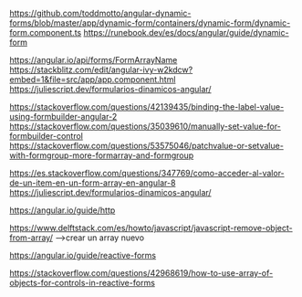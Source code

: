 https://github.com/toddmotto/angular-dynamic-forms/blob/master/app/dynamic-form/containers/dynamic-form/dynamic-form.component.ts
https://runebook.dev/es/docs/angular/guide/dynamic-form


https://angular.io/api/forms/FormArrayName
https://stackblitz.com/edit/angular-ivy-w2kdcw?embed=1&file=src/app/app.component.html
https://juliescript.dev/formularios-dinamicos-angular/




https://stackoverflow.com/questions/42139435/binding-the-label-value-using-formbuilder-angular-2
https://stackoverflow.com/questions/35039610/manually-set-value-for-formbuilder-control
https://stackoverflow.com/questions/53575046/patchvalue-or-setvalue-with-formgroup-more-formarray-and-formgroup


https://es.stackoverflow.com/questions/347769/como-acceder-al-valor-de-un-item-en-un-form-array-en-angular-8
https://juliescript.dev/formularios-dinamicos-angular/


<!-- Guia http -->
https://angular.io/guide/http


https://www.delftstack.com/es/howto/javascript/javascript-remove-object-from-array/ -->crear un array nuevo



<!-- Formularios reactivos -->

https://angular.io/guide/reactive-forms

https://stackoverflow.com/questions/42968619/how-to-use-array-of-objects-for-controls-in-reactive-forms